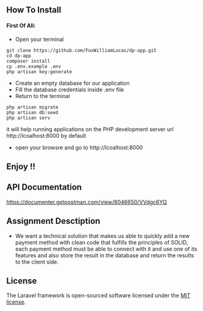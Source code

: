 ## How To Install

#### First Of All:
- Open your terminal 
``` 
git clone https://github.com/FoxWilliamLucas/dp-app.git
cd dp-app
composer install
cp .env.example .env
php artisan key:generate
```
- Create an empty database for our application
- Fill the database credentials inside .env file
- Return to the terminal
```
php artisan migrate
php artisan db:seed
php artisan serv

```
it will help running applications on the PHP development server url http://lcoalhost:8000 by default

- open your browsre and go to http://lcoalhost:8000
##  Enjoy !!

## API Documentation
https://documenter.getpostman.com/view/8046650/VVdgc6YQ

## Assignment Desctiption
- We want a technical solution that makes us able to quickly add a new payment method with
clean code that fulfills the principles of SOLID, each payment method must be able to connect
with it and use one of its features and also store the result in the database and
return the results to the client side.

## License

The Laravel framework is open-sourced software licensed under the [MIT license](https://opensource.org/licenses/MIT).
